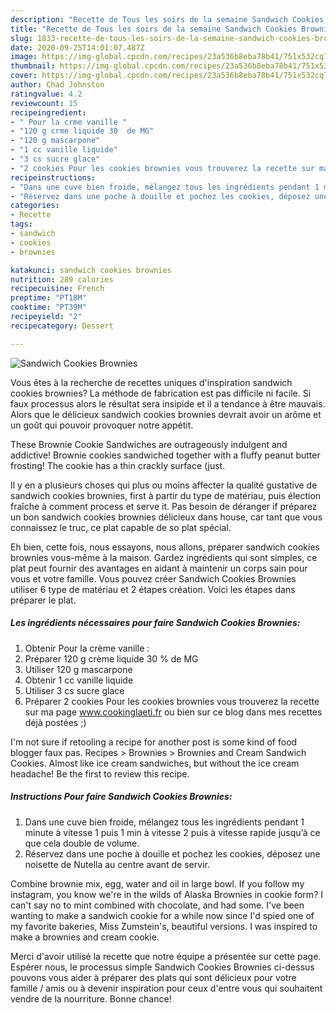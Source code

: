 ```yaml
---
description: "Recette de Tous les soirs de la semaine Sandwich Cookies Brownies"
title: "Recette de Tous les soirs de la semaine Sandwich Cookies Brownies"
slug: 1833-recette-de-tous-les-soirs-de-la-semaine-sandwich-cookies-brownies
date: 2020-09-25T14:01:07.487Z
image: https://img-global.cpcdn.com/recipes/23a536b8eba78b41/751x532cq70/sandwich-cookies-brownies-photo-principale-de-la-recette.jpg
thumbnail: https://img-global.cpcdn.com/recipes/23a536b8eba78b41/751x532cq70/sandwich-cookies-brownies-photo-principale-de-la-recette.jpg
cover: https://img-global.cpcdn.com/recipes/23a536b8eba78b41/751x532cq70/sandwich-cookies-brownies-photo-principale-de-la-recette.jpg
author: Chad Johnston
ratingvalue: 4.2
reviewcount: 15
recipeingredient:
- " Pour la crme vanille "
- "120 g crme liquide 30  de MG"
- "120 g mascarpone"
- "1 cc vanille liquide"
- "3 cs sucre glace"
- "2 cookies Pour les cookies brownies vous trouverez la recette sur ma page wwwcookinglaetifr ou bien sur ce blog dans mes recettes dj postes "
recipeinstructions:
- "Dans une cuve bien froide, mélangez tous les ingrédients pendant 1 minute à vitesse 1 puis 1 min à vitesse 2 puis à vitesse rapide jusqu’à ce que cela double de volume."
- "Réservez dans une poche à douille et pochez les cookies, déposez une noisette de Nutella au centre avant de servir."
categories:
- Recette
tags:
- sandwich
- cookies
- brownies

katakunci: sandwich cookies brownies 
nutrition: 289 calories
recipecuisine: French
preptime: "PT18M"
cooktime: "PT39M"
recipeyield: "2"
recipecategory: Dessert

---
```



![Sandwich Cookies Brownies](https://img-global.cpcdn.com/recipes/23a536b8eba78b41/751x532cq70/sandwich-cookies-brownies-photo-principale-de-la-recette.jpg)

Vous êtes à la recherche de recettes uniques d'inspiration sandwich cookies brownies? La méthode de fabrication est pas difficile ni facile. Si faux processus alors le résultat sera insipide et il a tendance à être mauvais. Alors que le délicieux sandwich cookies brownies devrait avoir un arôme et un goût qui pouvoir provoquer notre appétit.

These Brownie Cookie Sandwiches are outrageously indulgent and addictive! Brownie cookies sandwiched together with a fluffy peanut butter frosting! The cookie has a thin crackly surface (just.

Il y en a plusieurs choses qui plus ou moins affecter la qualité gustative de sandwich cookies brownies, first à partir du type de matériau, puis élection fraîche à comment process et serve it. Pas besoin de déranger if préparez un bon sandwich cookies brownies délicieux dans house, car tant que vous connaissez le truc, ce plat capable de so plat spécial.


Eh bien, cette fois, nous essayons, nous allons, préparer sandwich cookies brownies vous-même à la maison. Gardez ingrédients qui sont simples, ce plat peut fournir des avantages en aidant à maintenir un corps sain pour vous et votre famille. Vous pouvez créer Sandwich Cookies Brownies utiliser 6 type de matériau et 2 étapes création. Voici les étapes dans préparer le plat.

<!--inarticleads1-->

##### Les ingrédients nécessaires pour faire Sandwich Cookies Brownies:

1. Obtenir  Pour la crème vanille :
1. Préparer 120 g crème liquide 30 % de MG
1. Utiliser 120 g mascarpone
1. Obtenir 1 cc vanille liquide
1. Utiliser 3 cs sucre glace
1. Préparer 2 cookies Pour les cookies brownies vous trouverez la recette sur ma page www.cookinglaeti.fr ou bien sur ce blog dans mes recettes déjà postées ;)


I&#39;m not sure if retooling a recipe for another post is some kind of food blogger faux pas. Recipes &gt; Brownies &gt; Brownies and Cream Sandwich Cookies. Almost like ice cream sandwiches, but without the ice cream headache! Be the first to review this recipe. 

<!--inarticleads2-->

##### Instructions Pour faire Sandwich Cookies Brownies:

1. Dans une cuve bien froide, mélangez tous les ingrédients pendant 1 minute à vitesse 1 puis 1 min à vitesse 2 puis à vitesse rapide jusqu’à ce que cela double de volume.
1. Réservez dans une poche à douille et pochez les cookies, déposez une noisette de Nutella au centre avant de servir.


Combine brownie mix, egg, water and oil in large bowl. If you follow my instagram, you know we&#39;re in the wilds of Alaska Brownies in cookie form? I can&#39;t say no to mint combined with chocolate, and had some. I&#39;ve been wanting to make a sandwich cookie for a while now since I&#39;d spied one of my favorite bakeries, Miss Zumstein&#39;s, beautiful versions. I was inspired to make a brownies and cream cookie. 


Merci d'avoir utilisé la recette que notre équipe a présentée sur cette page. Espérer nous, le processus simple Sandwich Cookies Brownies ci-dessus pouvons vous aider à préparer des plats qui sont délicieux pour votre famille / amis ou à devenir inspiration pour ceux d'entre vous qui souhaitent vendre de la nourriture. Bonne chance!
